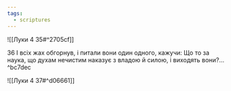 ```yaml
---
tags:
  - scriptures
---
```


![[Луки 4 35#^2705cf]]

36 І всіх жах обгорнув, і питали вони один одного, кажучи: Що то за наука, що духам нечистим наказує з владою й силою, і виходять вони?... ^bc7dec

![[Луки 4 37#^d06661]]
